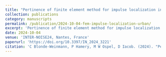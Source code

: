 ```yaml
---
title: "Pertinence of finite element method for impulse localization in urban environments"
collection: publications
category: manuscripts
permalink: /publication/2024-10-04-fem-impulse-localization-urban/
excerpt: 'Pertinence of finite element method for impulse localization in urban environments.'
date: 2024-10-04
venue: 'INTER-NOISE24, Nantes, France'
paperurl: 'https://doi.org/10.3397/IN_2024_3221'
citation: 'C Blonde-Weinmann, P Hamery, M W Ospel, D Iacob. (2024). "Pertinence of finite element method for impulse localization in urban environments." <i>INTER-NOISE and NOISE-CON Congress and Conference Proceedings, INTER-NOISE24</i>, pp. 2704–2703. Institute of Noise Control Engineering.'
---
```

